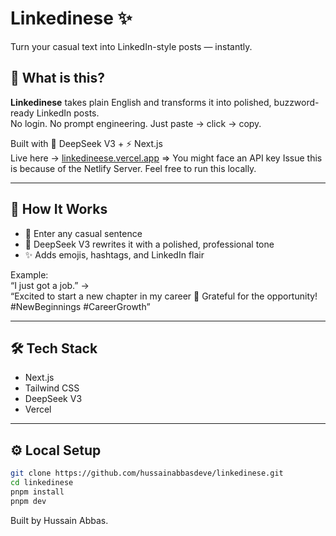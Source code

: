 # Linkedinese ✨  
Turn your casual text into LinkedIn-style posts — instantly.

## 🚀 What is this?

**Linkedinese** takes plain English and transforms it into polished, buzzword-ready LinkedIn posts.  
No login. No prompt engineering. Just paste → click → copy.

Built with 🧠 DeepSeek V3 + ⚡ Next.js  
Live here → [linkedineese.vercel.app](https://linkedineese.vercel.app)
=> You might face an API key Issue this is because of the Netlify Server. Feel free to run this locally. 

---

## 🔧 How It Works

- 📝 Enter any casual sentence  
- 🤖 DeepSeek V3 rewrites it with a polished, professional tone  
- ✨ Adds emojis, hashtags, and LinkedIn flair

Example:  
“I just got a job.” →  
“Excited to start a new chapter in my career 🚀 Grateful for the opportunity! #NewBeginnings #CareerGrowth”

---

## 🛠 Tech Stack

- Next.js  
- Tailwind CSS  
- DeepSeek V3  
- Vercel

---

## ⚙️ Local Setup

```bash
git clone https://github.com/hussainabbasdeve/linkedinese.git
cd linkedinese
pnpm install
pnpm dev
```
Built by Hussain Abbas. 
